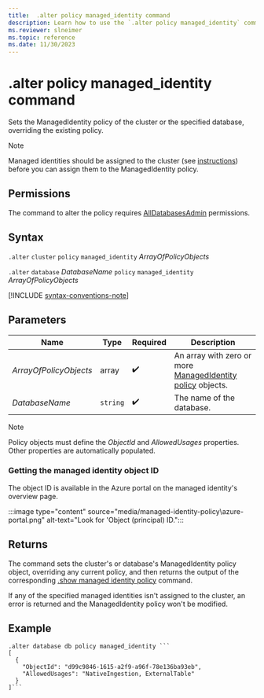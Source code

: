 ```yaml
---
title:  .alter policy managed_identity command
description: Learn how to use the `.alter policy managed_identity` command to set the ManagedIdentity policy of the cluster or database.
ms.reviewer: slneimer
ms.topic: reference
ms.date: 11/30/2023
---
```

# .alter policy managed_identity command

<!-- //TODO:: Add ADX moniker -->

Sets the ManagedIdentity policy of the cluster or the specified database, overriding the existing policy.

> [!NOTE]
> Managed identities should be assigned to the cluster (see [instructions](/azure/data-explorer/configure-managed-identities-cluster)) before you can assign them to the ManagedIdentity policy.

## Permissions

The command to alter the policy requires [AllDatabasesAdmin](../access-control/role-based-access-control.md) permissions.

## Syntax

`.alter` `cluster` `policy` `managed_identity` *ArrayOfPolicyObjects*

`.alter` `database` *DatabaseName* `policy` `managed_identity` *ArrayOfPolicyObjects*

[!INCLUDE [syntax-conventions-note](../includes/syntax-conventions-note.md)]

## Parameters

|Name|Type|Required|Description|
|--|--|--|--|
|*ArrayOfPolicyObjects*|array| :heavy_check_mark:|An array with zero or more [ManagedIdentity policy](managed-identity-policy.md#the-managedidentity-policy-object) objects.|
|*DatabaseName*| `string` | :heavy_check_mark:|The name of the database.|

> [!NOTE]
> Policy objects must define the *ObjectId* and *AllowedUsages* properties. Other properties are automatically populated.

### Getting the managed identity object ID

The object ID is available in the Azure portal on the managed identity's overview page.

:::image type="content" source="media/managed-identity-policy\azure-portal.png" alt-text="Look for 'Object (principal) ID.":::

## Returns

The command sets the cluster's or database's ManagedIdentity policy object, overriding any current policy,
and then returns the output of the corresponding [.show managed identity policy](show-managed-identity-policy-command.md) command.

If any of the specified managed identities isn't assigned to the cluster, an error is returned and the ManagedIdentity policy won't be modified.

## Example

```kusto
.alter database db policy managed_identity ```
[
  {
    "ObjectId": "d99c9846-1615-a2f9-a96f-78e136ba93eb",
    "AllowedUsages": "NativeIngestion, ExternalTable"
  }
]```
```
